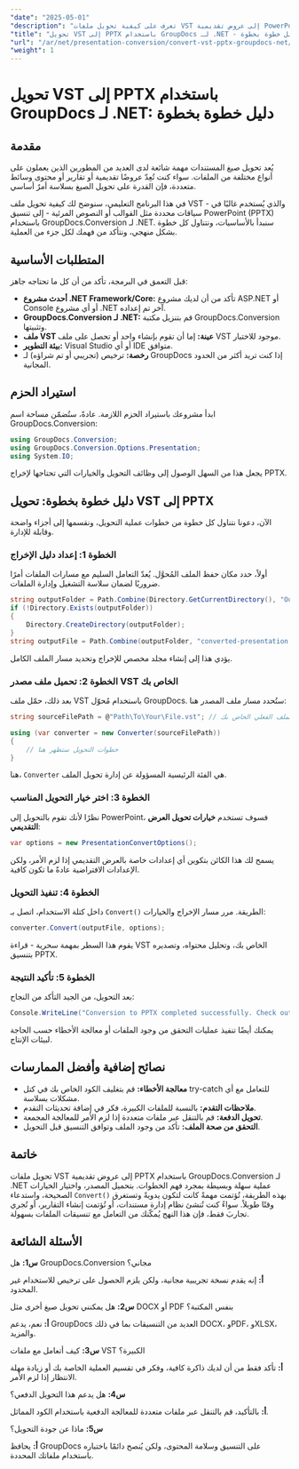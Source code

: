 ```yaml
---
"date": "2025-05-01"
"description": "تعرف على كيفية تحويل ملفات VST إلى عروض تقديمية PowerPoint باستخدام GroupDocs.Conversion لـ .NET باستخدام هذا الدليل الشامل."
"title": "تحويل VST إلى PPTX باستخدام GroupDocs لـ .NET - دليل خطوة بخطوة"
"url": "/ar/net/presentation-conversion/convert-vst-pptx-groupdocs-net/"
"weight": 1
---
```


# تحويل VST إلى PPTX باستخدام GroupDocs لـ .NET: دليل خطوة بخطوة

## مقدمة

يُعد تحويل صيغ المستندات مهمة شائعة لدى العديد من المطورين الذين يعملون على أنواع مختلفة من الملفات. سواء كنت تُعِدّ عروضًا تقديمية أو تقارير أو محتوى وسائط متعددة، فإن القدرة على تحويل الصيغ بسلاسة أمرٌ أساسي.  

في هذا البرنامج التعليمي، سنوضح لك كيفية تحويل ملف VST - والذي يُستخدم غالبًا في سياقات محددة مثل القوالب أو النصوص المرئية - إلى تنسيق PowerPoint (PPTX) باستخدام GroupDocs.Conversion لـ .NET. سنبدأ بالأساسيات، ونتناول كل خطوة بشكل منهجي، ونتأكد من فهمك لكل جزء من العملية.


## المتطلبات الأساسية

قبل التعمق في البرمجة، تأكد من أن كل ما تحتاجه جاهز:

- **أحدث مشروع .NET Framework/Core:** تأكد من أن لديك مشروع ASP.NET أو Console أو أي مشروع .NET آخر تم إعداده.
- **GroupDocs.Conversion لـ .NET:** قم بتنزيل مكتبة GroupDocs.Conversion وتثبيتها.
- **ملف VST عينة:** إما أن تقوم بإنشاء واحد أو تحصل على ملف VST موجود للاختبار.
- **بيئة التطوير:** Visual Studio أو أي IDE متوافق.
- **رخصة:** ترخيص (تجريبي أو تم شراؤه) لـ GroupDocs إذا كنت تريد أكثر من الحدود المجانية.


## استيراد الحزم

ابدأ مشروعك باستيراد الحزم اللازمة. عادةً، ستُضمّن مساحة اسم GroupDocs.Conversion:

```csharp
using GroupDocs.Conversion;
using GroupDocs.Conversion.Options.Presentation;
using System.IO;
```

يجعل هذا من السهل الوصول إلى وظائف التحويل والخيارات التي تحتاجها لإخراج PPTX.


## دليل خطوة بخطوة: تحويل VST إلى PPTX

الآن، دعونا نتناول كل خطوة من خطوات عملية التحويل، ونقسمها إلى أجزاء واضحة وقابلة للإدارة.


### **الخطوة 1: إعداد دليل الإخراج**

أولاً، حدد مكان حفظ الملف المُحوَّل. يُعدّ التعامل السليم مع مسارات الملفات أمرًا ضروريًا لضمان سلاسة التشغيل وإدارة الملفات.

```csharp
string outputFolder = Path.Combine(Directory.GetCurrentDirectory(), "Output");
if (!Directory.Exists(outputFolder))
{
    Directory.CreateDirectory(outputFolder);
}
string outputFile = Path.Combine(outputFolder, "converted-presentation.pptx");
```

يؤدي هذا إلى إنشاء مجلد مخصص للإخراج وتحديد مسار الملف الكامل.


### **الخطوة 2: تحميل ملف مصدر VST الخاص بك**

بعد ذلك، حمّل ملف VST باستخدام مُحوّل GroupDocs. ستُحدد مسار ملف المصدر هنا:

```csharp
string sourceFilePath = @"Path\To\Your\File.vst"; // استبدله بمسار الملف الفعلي الخاص بك

using (var converter = new Converter(sourceFilePath))
{
    // خطوات التحويل ستظهر هنا
}
```

هنا، `Converter` هي الفئة الرئيسية المسؤولة عن إدارة تحويل الملف.


### **الخطوة 3: اختر خيار التحويل المناسب**

نظرًا لأنك تقوم بالتحويل إلى PowerPoint، فسوف تستخدم **خيارات تحويل العرض التقديمي**:

```csharp
var options = new PresentationConvertOptions();
```

يسمح لك هذا الكائن بتكوين أي إعدادات خاصة بالعرض التقديمي إذا لزم الأمر، ولكن الإعدادات الافتراضية عادةً ما تكون كافية.


### **الخطوة 4: تنفيذ التحويل**

داخل كتلة الاستخدام، اتصل بـ `Convert()` الطريقة. مرر مسار الإخراج والخيارات:

```csharp
converter.Convert(outputFile, options);
```

يقوم هذا السطر بمهمة سحرية - قراءة VST الخاص بك، وتحليل محتواه، وتصديره بتنسيق PPTX.


### **الخطوة 5: تأكيد النتيجة**

بعد التحويل، من الجيد التأكد من النجاح:

```csharp
Console.WriteLine("Conversion to PPTX completed successfully. Check output in {0}", outputFolder);
```

يمكنك أيضًا تنفيذ عمليات التحقق من وجود الملفات أو معالجة الأخطاء حسب الحاجة لبيئات الإنتاج.


## نصائح إضافية وأفضل الممارسات

- **معالجة الأخطاء:** قم بتغليف الكود الخاص بك في كتل try-catch للتعامل مع أي مشكلات بسلاسة.
- **ملاحظات التقدم:** بالنسبة للملفات الكبيرة، فكر في إضافة تحديثات التقدم.
- **تحويل الدفعة:** قم بالتنقل عبر ملفات متعددة إذا لزم الأمر للمعالجة المجمعة.
- **التحقق من صحة الملف:** تأكد من وجود الملف وتوافق التنسيق قبل التحويل.


## خاتمة

تحويل ملفات VST إلى عروض تقديمية PPTX باستخدام GroupDocs.Conversion لـ .NET عملية سهلة وبسيطة بمجرد فهم الخطوات. بتحميل المصدر، واختيار الخيارات الصحيحة، واستدعاء `Convert()` بهذه الطريقة، تُؤتمت مهمةً كانت لتكون يدويةً وتستغرق وقتًا طويلاً. سواءً كنت تُنشئ نظام إدارة مستندات، أو تُؤتمت إنشاء التقارير، أو تُجري تجاربَ فقط، فإن هذا النهج يُمكّنك من التعامل مع تنسيقات الملفات بسهولة.

## الأسئلة الشائعة

**س1:** هل GroupDocs.Conversion مجاني؟  

**أ:** إنه يقدم نسخة تجريبية مجانية، ولكن يلزم الحصول على ترخيص للاستخدام غير المحدود.

**س2:** هل يمكنني تحويل صيغ أخرى مثل DOCX أو PDF بنفس المكتبة؟  

**أ:** نعم، يدعم GroupDocs العديد من التنسيقات بما في ذلك DOCX، وPDF، وXLSX، والمزيد.

**س3:** كيف أتعامل مع ملفات VST الكبيرة؟  

**أ:** تأكد فقط من أن لديك ذاكرة كافية، وفكر في تقسيم العملية الخاصة بك أو زيادة مهلة الانتظار إذا لزم الأمر.

**س4:** هل يدعم هذا التحويل الدفعي؟  

**أ:** بالتأكيد، قم بالتنقل عبر ملفات متعددة للمعالجة الدفعية باستخدام الكود المماثل.

**س5:** ماذا عن جودة التحويل؟  

**أ:** يحافظ GroupDocs على التنسيق وسلامة المحتوى، ولكن يُنصح دائمًا باختباره باستخدام ملفاتك المحددة.
